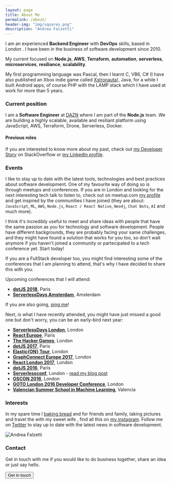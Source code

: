 ```yaml
---
layout: page
title: About Me
permalink: /about/
header-img: "img/squares.png"
description: "Andrea Falzetti"
---
```


I am an experienced **Backend Engineer** with **DevOps** skills, based in *London* <i class="em em-gb"></i>. I have been in the business of software development since 2010.

My current focused on **Node.js**, **AWS**, **Terraform**, **automation**, **serverless**, **microservices**, **resiliance**, **scalability**.

My first programming language was Pascal, then I learnt C, VB6, C# (I have also published an Xbox indie game called [Xstronauta](https://www.youtube.com/watch?v=SlXwYpwPmVg)), Java, for a while I built Android apps, of course PHP with the LAMP stack which I have used at work for more than 5 years.

### Current position
I am a **Software Engineer** at [DAZN](https://dazn.com) where I am part of the **Node.js** team. We are building a highly scalable, available and resiliant platform using JavaScript, AWS, Terraform, Drone, Serverless, Docker.

#### Previous roles
If you are interested to know more about my past, check out [my Developer Story](http://stackoverflow.com/story/andreafalzetti) on StackOverflow or [my LinkedIn profile](https://www.linkedin.com/in/andreafalzetti).

### Events
I like to stay up to date with the latest tools, technologies and best practices about software development. One of my favourite way of doing so is through meetups and conferences. If you are in London and looking for the next interesting tech talk to listen to, check out on meetup.com [my profile](https://www.meetup.com/members/195831274/) and get inspired by the communities I have joined (they are about: `JavaScript`, `ML`, `AWS`, `Node.js`, `React / React Native`, `Neo4j`, `Chat Bots`, `AI` and much more).

I think it's incredibly useful to meet and share ideas with people that have the same passion as you for technology and software development. People have different backgrounds, they are probably facing your same challenges, and they might have found a solution that works for you too, so don't wait anymore if you haven't joined a community or partecipated to a tech conference yet. Start today!

If you are a FullStack developer too, you might find interesting some of the conferences that I am planning to attend, that's why I have decided to share this with you.

Upcoming conferences that I will attend:

- **[dotJS 2018](http://dotjs.io)**, Paris <i class="em em-fr"></i>
- **[ServerlessDays Amsterdam](https://serverlessdays.amsterdam/)**, Amsterdam <i class="em em-flag-nl"></i>

If you are also going, [ping me](https://twitter.com/rexromae)!

Next, is what I have recently attended, you might have just missed a good one but don't worry, you can be an early-bird next year:

- **[ServerlessDays London](https://london.serverlessdays.io/)**, London <i class="em em-gb"></i>
- **[React Europe](https://www.react-europe.org/)**, Paris <i class="em em-fr"></i>
- **[The Hacker Games](https://thehackergames.co.uk/)**, London <i class="em em-gb"></i>
- **[dotJS 2017](http://dotjs.io)**, Paris <i class="em em-fr"></i>
- **[Elastic{ON} Tour](https://www.elastic.co/elasticon)**, London <i class="em em-gb"></i>
- **[GraphConnect Europe 2017](http://graphconnect.com/)**, London <i class="em em-gb"></i>
- **[React London 2017](https://react.london/)**, London <i class="em em-gb"></i>
- **[dotJS 2016](http://dotjs.io)**, Paris <i class="em em-fr"></i>
- **[Serverlessconf](http://london.serverlessconf.io)**, London <i class="em em-gb"></i> - [read my blog post]({{site.url}}/blog/2016/10/31/serverlessconf-london-2016.html)
- **[OSCON 2016](http://conferences.oreilly.com/oscon/open-source-eu)**, London <i class="em em-gb"></i>
- **[GOTO London 2016 Developer Conference](https://gotocon.com//london-2016/)**, London <i class="em em-gb"></i>
- **[Valencian Summer School in Machine Learning](https://bigml.com/events/valencian-summer-school-in-machine-learning-2016)**, Valencia <i class="em em-es"></i>

### Interests
In my spare time I <i class="em em-heart"></i> [baking bread](https://www.instagram.com/p/BTPsjO7A-HS/?taken-by=rexromae) and [<i class="em em-pizza"></i>](https://www.instagram.com/p/BQJZF7eAx1M/?taken-by=rexromae) for friends and family, taking pictures and travel the [<i class="em em-earth_americas"></i>](https://www.instagram.com/p/BOvh5pkAKAZ/?taken-by=rexromae) with my sweet wife <i class="em em-couple"></i>, find all this on [my instagram](https://www.instagram.com/rexromae/). Follow me on [Twitter](https://twitter.com/rexromae) to stay up to date with the latest news in software development.


![Andrea Falzetti]({{site.url}}/img/about.jpg)

### Contact
Get in touch with me if you would like to do business together, share an idea or just say hello.

[<button class="btn btn-default">Get in touch</button>](mailto:andrea@falzetti.me)